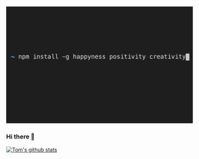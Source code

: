 ![npm install](/assets/hero.png "npm install")

### Hi there 👋

[![Tom's github stats](https://github-readme-stats.vercel.app/api?username=tombiato)](https://github.com/tombiato/github-readme-stats)

<!--
**tombiato/tombiato** is a ✨ _special_ ✨ repository because its `README.md` (this file) appears on your GitHub profile.

Here are some ideas to get you started:

- 🔭 I’m currently working on ...
- 🌱 I’m currently learning ...
- 👯 I’m looking to collaborate on ...
- 🤔 I’m looking for help with ...
- 💬 Ask me about ...
- 📫 How to reach me: ...
- 😄 Pronouns: ...
- ⚡ Fun fact: ...
-->
